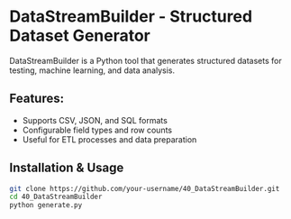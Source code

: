 # DataStreamBuilder - Structured Dataset Generator  

DataStreamBuilder is a Python tool that generates structured datasets for testing, machine learning, and data analysis.

## Features:
- Supports CSV, JSON, and SQL formats  
- Configurable field types and row counts  
- Useful for ETL processes and data preparation  

## Installation & Usage  
```bash
git clone https://github.com/your-username/40_DataStreamBuilder.git  
cd 40_DataStreamBuilder  
python generate.py  
